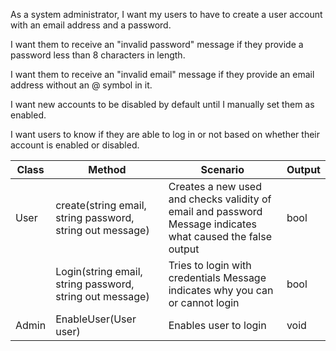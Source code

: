As a system administrator,
I want my users to have to create a user account with an email address and a password.

I want them to receive an "invalid password" message if they provide a
password less than 8 characters in length.

I want them to receive an "invalid email" message if they provide an email
address without an @ symbol in it.

I want new accounts to be disabled by default until I manually set them as enabled.

I want users to know if they are able to log in or not based on whether their
account is enabled or disabled.

| Class | Method                                                    | Scenario                                                                                                    | Output |
|-------|-----------------------------------------------------------|-------------------------------------------------------------------------------------------------------------|--------|
| User  | create(string email, string password, string out message) | Creates a new used and checks validity of email and password Message indicates what caused the false output | bool   |
|       | Login(string email, string password, string out message)  | Tries to login with credentials Message indicates why you can or cannot login                               | bool   |
| Admin | EnableUser(User user)                                     | Enables user to login                                                                                       | void   |